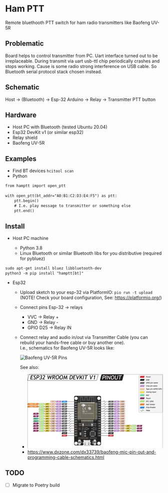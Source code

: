 Ham PTT
=======

Remote bluethooth PTT switch for ham radio transmitters like Baofeng UV-5R

Problematic
-----------

Board helps to control transmitter from PC. Uart interface turned out to be irreplaceable. During transmit via uart
usb-ttl chip periodically crashes and stops working. Cause is some radio strong interference on USB cable. So Bluetooth
serial protocol stack chosen instead.

Schematic
---------

Host -> (Bluetooth) -> Esp-32 Arduino -> Relay -> Transmitter PTT button

Hardware
--------

- Host PC with Bluetooth (tested Ubuntu 20.04)  
- Esp32 DevKit v1 (or similar esp32)
- Relay shield
- Baofeng UV-5R

Examples
--------
 
- Find BT devices `hcitool scan`
- Python

```python3
from hamptt import open_ptt

with open_ptt(bt_addr="A0:B1:C2:D3:E4:F5") as ptt:
    ptt.begin()
    # I.e. play message to transmitter or something else
    ptt.end()
```

Install
-------

* Host PC machine
  
  - Python 3.8 
  - Linux Bluetooth or similar Bluetooth libs for you distributive (required for pybluez)

```shell
sudo apt-get install bluez libbluetooth-dev
python3 -m pip install "hamptt[bt]"
```

* Esp32

  - Upload sketch to your esp-32 via PlatformIO: `pio run -t upload` 
    (NOTE! Check your board configuration, See: https://platformio.org/)
  - Connect pins Esp-32 -> relays
  
      - VVC -> Relay +
      - GND -> Relay -
      - GPIO D25 -> Relay IN

  - Connect relay and audio in/out via Transmitter Cable (you can rebuild your hands-free cable or buy another one).   
    I.e., schematics for Baofeng UV-5R looks like:
  
    ![Baofeng UV-5R Pins](https://www.dxzone.com/dx33739/baofeng-mic-pin-out-and-programming-cable-schematics.jpg "Baofeng UV-5R Pins") 
  
    See also: 
      - ![Esp32-wroom-devkit-v1 pinout](./docs/esp32-wroom-wifi-devkit-v1_pinout.png "Esp32-wroom-devkit-v1 Pinout")
      - https://www.dxzone.com/dx33739/baofeng-mic-pin-out-and-programming-cable-schematics.html

TODO
---- 

- [ ] Migrate to Poetry build